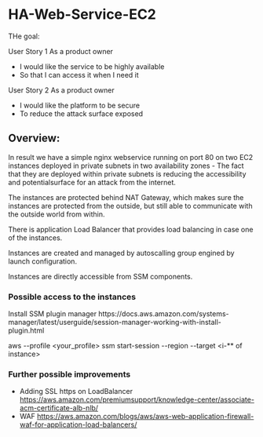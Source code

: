 # HA-Web-Service-EC2

THe goal: 

User Story 1
As a product owner
- I would like the service to be highly available
- So that I can access it when I need it

User Story 2
As a product owner
- I would like the platform to be secure
- To reduce the attack surface exposed

<h2> Overview: </h2>

In result we have a simple nginx webservice running on port 80 on two EC2 instances deployed in private subnets in two availability zones - 
The fact that they are deployed within private subnets is reducing the accessibility and potentialsurface for an attack from the internet. 

The instances are protected behind NAT Gateway, which makes sure the instances are protected from the outside, but still able to communicate with the outside 
world from within.

There is application Load Balancer that provides load balancing in case one of the instances.

Instances are created and managed by autoscalling group engined by launch configuration.

Instances are directly accessible from SSM components.

<h3> Possible access to the instances </h3> 
Install SSM plugin manager https://docs.aws.amazon.com/systems-manager/latest/userguide/session-manager-working-with-install-plugin.html

 aws --profile <your_profile> ssm start-session --region <region>  --target <i-** of instance>
 
 <h3> Further possible improvements </h3>
 
 - Adding SSL https on LoadBalancer https://aws.amazon.com/premiumsupport/knowledge-center/associate-acm-certificate-alb-nlb/
 - WAF https://aws.amazon.com/blogs/aws/aws-web-application-firewall-waf-for-application-load-balancers/
